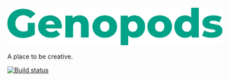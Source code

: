 ![Alt text](Genopods.PNG?raw=true)

A place to be creative.

[![Build status](https://ci.appveyor.com/api/projects/status/l63b2mqr3la5g9m2?svg=true)](https://ci.appveyor.com/project/Danny-UKDM/genopods)
